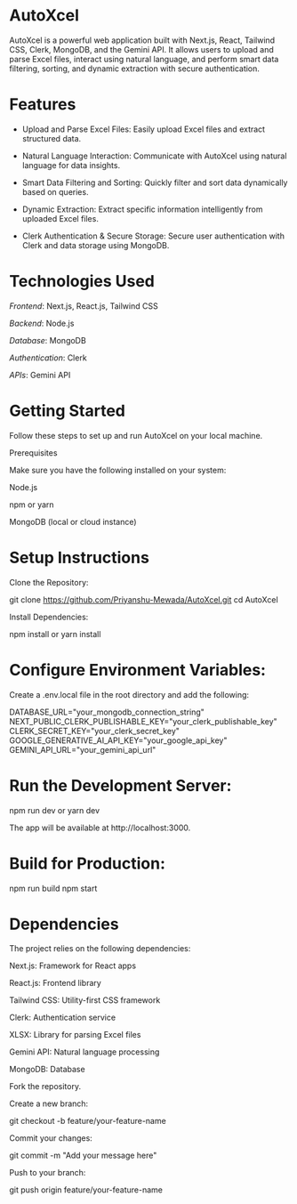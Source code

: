 # AutoXcel

AutoXcel is a powerful web application built with Next.js, React, Tailwind CSS, Clerk, MongoDB, and the Gemini API. It allows users to upload and parse Excel files, interact using natural language, and perform smart data filtering, sorting, and dynamic extraction with secure authentication.

# Features

- Upload and Parse Excel Files: Easily upload Excel files and extract structured data.

- Natural Language Interaction: Communicate with AutoXcel using natural language for data insights.

- Smart Data Filtering and Sorting: Quickly filter and sort data dynamically based on queries.

- Dynamic Extraction: Extract specific information intelligently from uploaded Excel files.

- Clerk Authentication & Secure Storage: Secure user authentication with Clerk and data storage using MongoDB.

# Technologies Used

*Frontend*: Next.js, React.js, Tailwind CSS

*Backend*: Node.js

*Database*: MongoDB

*Authentication*: Clerk

*APIs*: Gemini API

# Getting Started

Follow these steps to set up and run AutoXcel on your local machine.

Prerequisites

Make sure you have the following installed on your system:

Node.js 

npm or yarn

MongoDB (local or cloud instance)

# Setup Instructions

Clone the Repository:

git clone https://github.com/Priyanshu-Mewada/AutoXcel.git
cd AutoXcel

Install Dependencies:

npm install
or
yarn install

# Configure Environment Variables:
Create a .env.local file in the root directory and add the following:

DATABASE_URL="your_mongodb_connection_string"
NEXT_PUBLIC_CLERK_PUBLISHABLE_KEY="your_clerk_publishable_key"
CLERK_SECRET_KEY="your_clerk_secret_key"
GOOGLE_GENERATIVE_AI_API_KEY="your_google_api_key"
GEMINI_API_URL="your_gemini_api_url"

# Run the Development Server:

npm run dev
or
yarn dev

The app will be available at http://localhost:3000.

# Build for Production:

npm run build
npm start

# Dependencies

The project relies on the following dependencies:

Next.js: Framework for React apps

React.js: Frontend library

Tailwind CSS: Utility-first CSS framework

Clerk: Authentication service

XLSX: Library for parsing Excel files

Gemini API: Natural language processing

MongoDB: Database

Fork the repository.

Create a new branch:

git checkout -b feature/your-feature-name

Commit your changes:

git commit -m "Add your message here"

Push to your branch:

git push origin feature/your-feature-name


